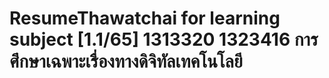 # ResumeThawatchai for learning subject [1.1/65] 1313320 1323416 การศึกษาเฉพาะเรื่องทางดิจิทัลเทคโนโลยี
